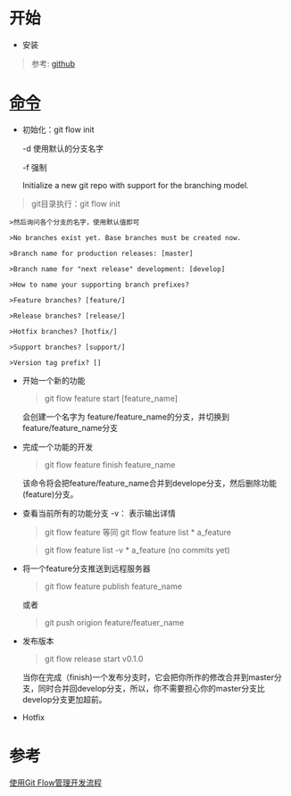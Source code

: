 # 开始

* 安装
> 参考: [github](https://github.com/nvie/gitflow)

# [命令](https://github.com/nvie/gitflow/wiki/Command-Line-Arguments)

* 初始化：git flow init

    -d 使用默认的分支名字

    -f 强制   

    Initialize a new git repo with support for the branching model.
> git目录执行：git flow init

    >然后询问各个分支的名字，使用默认值即可

    >No branches exist yet. Base branches must be created now.

    >Branch name for production releases: [master]

    >Branch name for "next release" development: [develop]

    >How to name your supporting branch prefixes?

    >Feature branches? [feature/]

    >Release branches? [release/]

    >Hotfix branches? [hotfix/]

    >Support branches? [support/]

    >Version tag prefix? []

* 开始一个新的功能
    > git flow feature start [feature_name]

    会创建一个名字为 feature/feature_name的分支，并切换到feature/feature_name分支



* 完成一个功能的开发
    >git flow feature finish feature_name

    该命令将会把feature/feature_name合并到develope分支，然后删除功能(feature)分支。

* 查看当前所有的功能分支
    -v： 表示输出详情
    > git flow feature 等同 git flow feature list
        * a_feature

    >git flow feature list -v 
        * a_feature   (no commits yet)

* 将一个feature分支推送到远程服务器

    > git flow feature publish feature_name

    或者
    >git push origion feature/featuer_name


* 发布版本
    > git flow release start v0.1.0

    当你在完成（finish)一个发布分支时，它会把你所作的修改合并到master分支，同时合并回develop分支，所以，你不需要担心你的master分支比develop分支更加超前。

* Hotfix

# 参考
[使用Git Flow管理开发流程](http://stormzhang.com/git/2014/01/29/git-flow/)